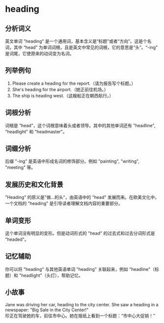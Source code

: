 # heading

## 分析词义

  

英文单词 "heading" 是一个通用词，基本含义是“标题”或者“方向”。这是个名词，其中 “head” 为单词词根，且是英文中常见的词根，它的意思是“头”。“-ing" 是词尾，它使原来的动词变为名词。

  

## 列举例句

  

1.  Please create a heading for the report.（请为报告写个标题。）
2.  She's heading for the airport.（她正前往机场。）
3.  The ship is heading west.（这艘船正在朝西航行。）

  

## 词根分析

  

词根是 “head”，这个词根意味着头或者领导。其中的其他单词还有 "headline", "headlight" 和 "headmaster"。

  

## 词缀分析

  

后缀 "-ing" 是英语中形成名词的修饰部分。例如 "painting", "writing", "meeting" 等。

  

## 发展历史和文化背景

  

"Heading" 的原义是"做…的头"，由英语中的 "head" 发展而来。在欧美文化中，一个文档的 "heading" 是引导读者理解文档内容的重要部分。

  

## 单词变形

  

这个单词没有明显的变形。但是动词形式的 "head" 的过去式和过去分词形式是 "headed"。

  

## 记忆辅助

  

你可以将 "heading" 与其他英语单词 "heading" 关联起来，例如 "headline"（标题）和 "headlight"（头灯），帮助记忆。

  

## 小故事

  

Jane was driving her car, heading to the city center. She saw a heading in a newspaper: "Big Sale in the City Center!"  
珍正在驾驶她的车，前往市中心。她在报纸上看到一个标题：“市中心大促销！”
